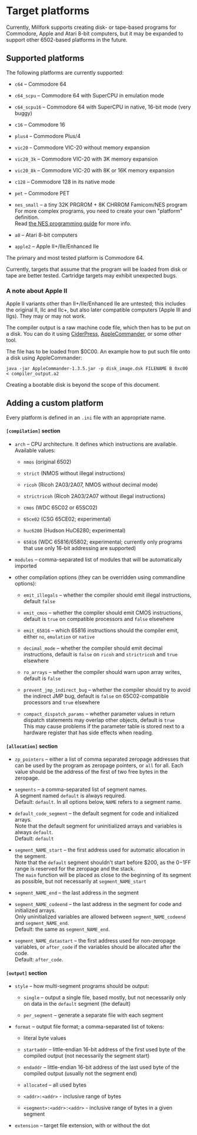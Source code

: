 # Target platforms

Currently, Millfork supports creating disk- or tape-based programs for Commodore, Apple and Atari 8-bit computers, 
but it may be expanded to support other 6502-based platforms in the future.

## Supported platforms

The following platforms are currently supported:

* `c64` – Commodore 64

* `c64_scpu` – Commodore 64 with SuperCPU in emulation mode

* `c64_scpu16` – Commodore 64 with SuperCPU in native, 16-bit mode (very buggy)

* `c16` – Commodore 16

* `plus4` – Commodore Plus/4

* `vic20` – Commodore VIC-20 without memory expansion

* `vic20_3k` – Commodore VIC-20 with 3K memory expansion

* `vic20_8k` – Commodore VIC-20 with 8K or 16K memory expansion

* `c128` – Commodore 128 in its native mode

* `pet` – Commodore PET

* `nes_small` – a tiny 32K PRGROM + 8K CHRROM Famicom/NES program  
For more complex programs, you need to create your own "platform" definition.  
Read [the NES programming guide](./famicom-programming-guide.md) for more info.

* `a8` – Atari 8-bit computers

* `apple2` – Apple II+/IIe/Enhanced IIe

The primary and most tested platform is Commodore 64.

Currently, targets that assume that the program will be loaded from disk or tape are better tested.
Cartridge targets may exhibit unexpected bugs.

### A note about Apple II

Apple II variants other than II+/IIe/Enhanced IIe are untested;
this includes the original II, IIc and IIc+, but also later compatible computers (Apple III and IIgs).
They may or may not work.

The compiler output is a raw machine code file, which then has to be put on a disk. 
You can do it using [CiderPress](http://a2ciderpress.com/), 
[AppleCommander](https://applecommander.github.io/), 
or some other tool.

The file has to be loaded from $0C00. An example how to put such file onto a disk using AppleCommander:

    java -jar AppleCommander-1.3.5.jar -p disk_image.dsk FILENAME B 0xc00 < compiler_output.a2
    
Creating a bootable disk is beyond the scope of this document.

## Adding a custom platform

Every platform is defined in an `.ini` file with an appropriate name.

#### `[compilation]` section

* `arch` – CPU architecture. It defines which instructions are available. Available values: 

    * `nmos` (original 6502)
    
    * `strict` (NMOS without illegal instructions) 
    
    * `ricoh` (Ricoh 2A03/2A07, NMOS without decimal mode) 
    
    * `strictricoh` (Ricoh 2A03/2A07 without illegal instructions)
    
    * `cmos` (WDC 65C02 or 65SC02)
    
    * `65ce02` (CSG 65CE02; experimental)
    
    * `huc6280` (Hudson HuC6280; experimental)
    
    * `65816` (WDC 65816/65802; experimental; currently only programs that use only 16-bit addressing are supported)

* `modules` – comma-separated list of modules that will be automatically imported

* other compilation options (they can be overridden using commandline options):

    * `emit_illegals` – whether the compiler should emit illegal instructions, default `false`
    
    * `emit_cmos` – whether the compiler should emit CMOS instructions, default is `true` on compatible processors and `false` elsewhere

    * `emit_65816` – which 65816 instructions should the compiler emit, either `no`, `emulation` or `native` 
    
    * `decimal_mode` – whether the compiler should emit decimal instructions, default is `false` on `ricoh` and `strictricoh` and `true` elsewhere
    
    * `ro_arrays` – whether the compiler should warn upon array writes, default is `false`
    
    * `prevent_jmp_indirect_bug` – whether the compiler should try to avoid the indirect JMP bug, 
    default is `false` on 65C02-compatible processors and `true` elsewhere
    
    * `compact_dispatch_params` – whether parameter values in return dispatch statements may overlap other objects, default is `true`  
    This may cause problems if the parameter table is stored next to a hardware register that has side effects when reading.  


#### `[allocation]` section

* `zp_pointers` – either a list of comma separated zeropage addresses that can be used by the program as zeropage pointers, or `all` for all. Each value should be the address of the first of two free bytes in the zeropage.

* `segments` – a comma-separated list of segment names.  
A segment named `default` is always required.  
Default: `default`. In all options below, `NAME` refers to a segment name.

* `default_code_segment` – the default segment for code and initialized arrays.  
Note that the default segment for uninitialized arrays and variables is always `default`.  
Default: `default`

* `segment_NAME_start` – the first address used for automatic allocation in the segment.  
Note that the `default` segment shouldn't start before $200, as the $0-$1FF range is reserved for the zeropage and the stack.  
The `main` function will be placed as close to the beginning of its segment as possible, but not necessarily at `segment_NAME_start`

* `segment_NAME_end` – the last address in the segment

* `segment_NAME_codeend` – the last address in the segment for code and initialized arrays.  
Only uninitialized variables are allowed between `segment_NAME_codeend` and `segment_NAME_end`.  
Default: the same as `segment_NAME_end`.

* `segment_NAME_datastart` – the first address used for non-zeropage variables, or `after_code` if the variables should be allocated after the code.  
Default: `after_code`.

#### `[output]` section
 
* `style` – how multi-segment programs should be output:

    * `single` – output a single file, based mostly, but not necessarily only on data in the `default` segment (the default)
    
    * `per_segment` – generate a separate file with each segment

* `format` – output file format; a comma-separated list of tokens:

    * literal byte values
    
    * `startaddr` – little-endian 16-bit address of the first used byte of the compiled output (not necessarily the segment start)
    
    * `endaddr` – little-endian 16-bit address of the last used byte of the compiled output (usually not the segment end)
    
    * `allocated` – all used bytes
    
    * `<addr>:<addr>` - inclusive range of bytes
    
    * `<segment>:<addr>:<addr>` - inclusive range of bytes in a given segment
    
* `extension` – target file extension, with or without the dot